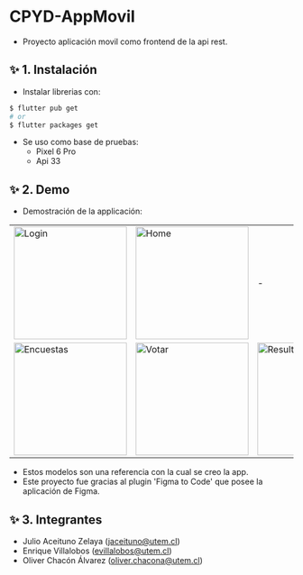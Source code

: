 # CPYD-AppMovil
- Proyecto aplicación movil como frontend de la api rest.

## ✨ 1. Instalación
- Instalar librerias con:
``` bash
$ flutter pub get
# or
$ flutter packages get
```
- Se uso como base de pruebas:
  - Pixel 6 Pro
  - Api 33

## ✨ 2. Demo
- Demostración de la applicación:

|      |       |     |
| ---- | ----- | --- |
| <img src="https://i.imgur.com/leR2icI.png" alt="Login" width="200"/> | <img src="https://i.imgur.com/u16IXyT.png" alt="Home" width="200"/> | - |
| <img src="https://i.imgur.com/ZkiZXcj.png" alt="Encuestas" width="200"/> | <img src="https://i.imgur.com/IoAQr6b.png" alt="Votar" width="200"/> | <img src="https://i.imgur.com/6NiZgGW.png" alt="Resultados" width="200"/> |

- Estos modelos son una referencia con la cual se creo la app.
- Este proyecto fue gracias al plugin 'Figma to Code' que posee la aplicación de Figma.

## ✨ 3. Integrantes
- Julio Aceituno Zelaya (jaceituno@utem.cl)
- Enrique Villalobos (evillalobos@utem.cl)
- Oliver Chacón Álvarez (oliver.chacona@utem.cl)

